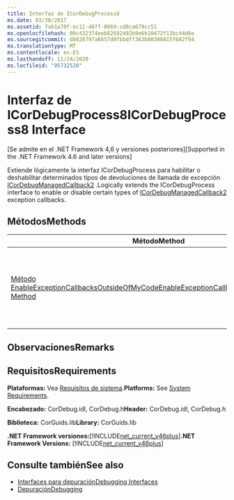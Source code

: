 ```yaml
---
title: Interfaz de ICorDebugProcess8
ms.date: 03/30/2017
ms.assetid: 7ab1a70f-ec11-46ff-8869-cd8ca679cc51
ms.openlocfilehash: 00c432374eeb82692492b8e6b10472f13bc44d6e
ms.sourcegitcommit: d8020797a6657d0fbbdff362b80300815f682f94
ms.translationtype: MT
ms.contentlocale: es-ES
ms.lasthandoff: 11/24/2020
ms.locfileid: "95732520"
---
```

# <a name="icordebugprocess8-interface"></a><span data-ttu-id="50130-102">Interfaz de ICorDebugProcess8</span><span class="sxs-lookup"><span data-stu-id="50130-102">ICorDebugProcess8 Interface</span></span>

<span data-ttu-id="50130-103">[Se admite en el .NET Framework 4,6 y versiones posteriores]</span><span class="sxs-lookup"><span data-stu-id="50130-103">[Supported in the .NET Framework 4.6 and later versions]</span></span>  
  
 <span data-ttu-id="50130-104">Extiende lógicamente la interfaz ICorDebugProcess para habilitar o deshabilitar determinados tipos de devoluciones de llamada de excepción [ICorDebugManagedCallback2](icordebugmanagedcallback2-interface.md) .</span><span class="sxs-lookup"><span data-stu-id="50130-104">Logically extends the ICorDebugProcess interface to enable or disable certain types of [ICorDebugManagedCallback2](icordebugmanagedcallback2-interface.md) exception callbacks.</span></span>  
  
## <a name="methods"></a><span data-ttu-id="50130-105">Métodos</span><span class="sxs-lookup"><span data-stu-id="50130-105">Methods</span></span>  
  
|<span data-ttu-id="50130-106">Método</span><span class="sxs-lookup"><span data-stu-id="50130-106">Method</span></span>|<span data-ttu-id="50130-107">Descripción</span><span class="sxs-lookup"><span data-stu-id="50130-107">Description</span></span>|  
|------------|-----------------|  
|[<span data-ttu-id="50130-108">Método EnableExceptionCallbacksOutsideOfMyCode</span><span class="sxs-lookup"><span data-stu-id="50130-108">EnableExceptionCallbacksOutsideOfMyCode Method</span></span>](icordebugprocess8-enableexceptioncallbacksoutsideofmycode-method.md)|<span data-ttu-id="50130-109">Habilita o deshabilita determinados tipos de devoluciones de llamada de excepción de [ICorDebugManagedCallback2](icordebugmanagedcallback2-interface.md) .</span><span class="sxs-lookup"><span data-stu-id="50130-109">Enables or disables certain types of [ICorDebugManagedCallback2](icordebugmanagedcallback2-interface.md) exception callbacks.</span></span>|  
  
## <a name="remarks"></a><span data-ttu-id="50130-110">Observaciones</span><span class="sxs-lookup"><span data-stu-id="50130-110">Remarks</span></span>  
  
## <a name="requirements"></a><span data-ttu-id="50130-111">Requisitos</span><span class="sxs-lookup"><span data-stu-id="50130-111">Requirements</span></span>  

 <span data-ttu-id="50130-112">**Plataformas:** Vea [Requisitos de sistema](../../get-started/system-requirements.md).</span><span class="sxs-lookup"><span data-stu-id="50130-112">**Platforms:** See [System Requirements](../../get-started/system-requirements.md).</span></span>  
  
 <span data-ttu-id="50130-113">**Encabezado:** CorDebug.idl, CorDebug.h</span><span class="sxs-lookup"><span data-stu-id="50130-113">**Header:** CorDebug.idl, CorDebug.h</span></span>  
  
 <span data-ttu-id="50130-114">**Biblioteca:** CorGuids.lib</span><span class="sxs-lookup"><span data-stu-id="50130-114">**Library:** CorGuids.lib</span></span>  
  
 <span data-ttu-id="50130-115">**.NET Framework versiones:**[!INCLUDE[net_current_v46plus](../../../../includes/net-current-v46plus-md.md)]</span><span class="sxs-lookup"><span data-stu-id="50130-115">**.NET Framework Versions:** [!INCLUDE[net_current_v46plus](../../../../includes/net-current-v46plus-md.md)]</span></span>  
  
## <a name="see-also"></a><span data-ttu-id="50130-116">Consulte también</span><span class="sxs-lookup"><span data-stu-id="50130-116">See also</span></span>

- [<span data-ttu-id="50130-117">Interfaces para depuración</span><span class="sxs-lookup"><span data-stu-id="50130-117">Debugging Interfaces</span></span>](debugging-interfaces.md)
- [<span data-ttu-id="50130-118">Depuración</span><span class="sxs-lookup"><span data-stu-id="50130-118">Debugging</span></span>](index.md)
